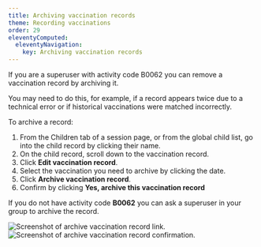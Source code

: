 ```yaml
---
title: Archiving vaccination records
theme: Recording vaccinations
order: 29
eleventyComputed:
  eleventyNavigation:
    key: Archiving vaccination records
---
```


If you are a superuser with activity code B0062 you can remove a vaccination record by archiving it.

You may need to do this, for example, if a record appears twice due to a technical error or if historical vaccinations were matched incorrectly.

To archive a record:

1. From the Children tab of a session page, or from the global child list, go into the child record by clicking their name.
2. On the child record, scroll down to the vaccination record.
3. Click **Edit vaccination record**.
4. Select the vaccination you need to archive by clicking the date.
5. Click **Archive vaccination record**.
6. Confirm by clicking **Yes, archive this vaccination record**

If you do not have activity code **B0062** you can ask a superuser in your group to archive the record.

![Screenshot of archive vaccination record link.](/assets/images/archive-vaccination-record-link.png)
![Screenshot of archive vaccination record confirmation.](/assets/images/archive-vaccination-record-confirmation.png)